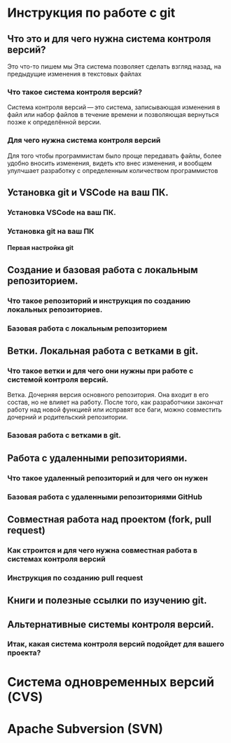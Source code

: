 # Инструкция по работе с git

## Что это и для чего нужна система контроля версий?
Это что-то пишем мы
Эта система позволяет сделать взгляд назад, на предыдущие изменения в текстовых файлах

### Что такое система контроля версий?
Система контроля версий — это система, записывающая изменения в файл или набор файлов в течение времени и позволяющая вернуться позже к определённой версии.

### Для чего нужна система контроля версий
Для того чтобы программистам было проще передавать файлы, более удобно вносить изменения, видеть кто внес изменения, и вообщем улулчшает разработку с определенным количеством программистов

## Установка git и VSCode на ваш ПК.

### Установка VSCode на ваш ПК.

### Установка git на ваш ПК

#### Первая настройка git

## Создание и базовая работа с локальным репозиторием.

### Что такое репозиторий и инструкция по созданию локальных репозиториев.

### Базовая работа с локальным репозиторием

## Ветки. Локальная работа с ветками в git.

### Что такое ветки и для чего они нужны при работе с системой контроля версий.
Ветка. Дочерняя версия основного репозитория. Она входит в его состав, но не влияет на работу. После того, как разработчики закончат работу над новой функцией или исправят все баги, можно совместить дочерний и родительский репозитории.

### Базовая работа с ветками в git.

## Работа с удаленными репозиториями.

### Что такое удаленный репозиторий и для чего он нужен

### Базовая работа с удаленными репозиториями GitHub

## Совместная работа над проектом (fork, pull request)

### Как строится и для чего нужна совместная работа в системах контроля версий

### Инструкция по созданию pull request

## Книги и полезные ссылки по изучению git.

## Альтернативные системы контроля версий.

### Итак, какая система контроля версий подойдет для вашего проекта?

# Система одновременных версий (CVS)

# Apache Subversion (SVN)

